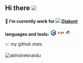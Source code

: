 ## Hi there <img src="https://media.giphy.com/media/hvRJCLFzcasrR4ia7z/giphy.gif" width="25px">
#### 🔭 I’m currently work for <code><img height="40" src="http://www.diakont.ru/uploads/sitelogo/1525329517_1467369681_logo.png"></code> [Diakont](http://www.diakont.ru/home.html)
**languages and tools:** 
<code><img height="20" src="https://raw.githubusercontent.com/github/explore/80688e429a7d4ef2fca1e82350fe8e3517d3494d/topics/cpp/cpp.png"></code>
<code><img height="20" src="https://raw.githubusercontent.com/github/explore/80688e429a7d4ef2fca1e82350fe8e3517d3494d/topics/git/git.png"></code>
<code><img height="20" src="https://raw.githubusercontent.com/github/explore/80688e429a7d4ef2fca1e82350fe8e3517d3494d/topics/python/python.png"></code>
 

📈 my github stats

<p align="left"> <img src="https://github-readme-stats.vercel.app/api?username=SozonovAA&show_icons=true&theme=gotham" alt="abhisheknaiidu" />

<!--
**SozonovAA/SozonovAA** is a ✨ _special_ ✨ repository because its `README.md` (this file) appears on your GitHub profile.

Here are some ideas to get you started:

- 🔭 I’m currently working on ...
- 🌱 I’m currently learning ...
- 👯 I’m looking to collaborate on ...
- 🤔 I’m looking for help with ...
- 💬 Ask me about ...
- 📫 How to reach me: ...
- 😄 Pronouns: ...
- ⚡ Fun fact: ...
-->
